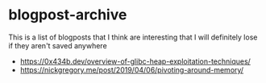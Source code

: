 # blogpost-archive
This is a list of blogposts that I think are interesting that I will definitely lose if they aren't saved anywhere

- https://0x434b.dev/overview-of-glibc-heap-exploitation-techniques/
- https://nickgregory.me/post/2019/04/06/pivoting-around-memory/
